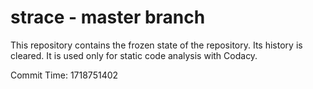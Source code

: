 # strace - master branch

This repository contains the frozen state of the repository.
Its history is cleared. It is used only for static code
analysis with Codacy.

Commit Time: 1718751402
